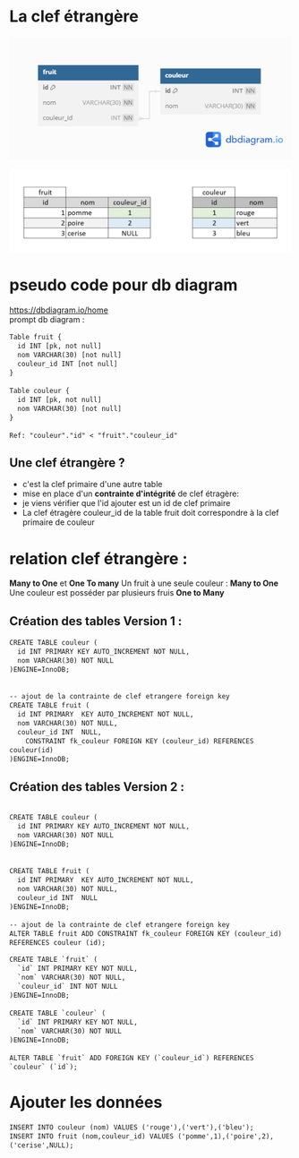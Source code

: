 # La clef étrangère

![salade](/img/08/salade.png)
  
![salade](/img/10/salade.png)


# pseudo code pour db diagram

https://dbdiagram.io/home  
prompt db diagram :
```
Table fruit {
  id INT [pk, not null]
  nom VARCHAR(30) [not null]
  couleur_id INT [not null]
}

Table couleur {
  id INT [pk, not null]
  nom VARCHAR(30) [not null]
}

Ref: "couleur"."id" < "fruit"."couleur_id"
```

## Une clef étrangère ?
- c'est la clef primaire d'une autre table
- mise en place d'un **contrainte d'intégrité** de clef étragère:
- je viens vérifier que l'id ajouter est un id de clef primaire  
- La clef étragère couleur_id de la table fruit doit correspondre à la clef primaire de couleur  

# relation clef étrangère :
**Many to One** et **One To many**
Un fruit à une seule couleur : **Many to One**  
Une couleur est posséder par plusieurs fruis **One to   Many** 



## Création des tables Version 1 :
```mysql
CREATE TABLE couleur (
  id INT PRIMARY KEY AUTO_INCREMENT NOT NULL,
  nom VARCHAR(30) NOT NULL
)ENGINE=InnoDB;


-- ajout de la contrainte de clef etrangere foreign key
CREATE TABLE fruit (
  id INT PRIMARY  KEY AUTO_INCREMENT NOT NULL,
  nom VARCHAR(30) NOT NULL,
  couleur_id INT  NULL,
    CONSTRAINT fk_couleur FOREIGN KEY (couleur_id) REFERENCES couleur(id)
)ENGINE=InnoDB;
```
## Création des tables Version 2 :
```mysql

CREATE TABLE couleur (
  id INT PRIMARY KEY AUTO_INCREMENT NOT NULL,
  nom VARCHAR(30) NOT NULL
)ENGINE=InnoDB;


CREATE TABLE fruit (
  id INT PRIMARY  KEY AUTO_INCREMENT NOT NULL,
  nom VARCHAR(30) NOT NULL,
  couleur_id INT  NULL    
)ENGINE=InnoDB;

-- ajout de la contrainte de clef etrangere foreign key
ALTER TABLE fruit ADD CONSTRAINT fk_couleur FOREIGN KEY (couleur_id) REFERENCES couleur (id);
```



```mysql
CREATE TABLE `fruit` (
  `id` INT PRIMARY KEY NOT NULL,
  `nom` VARCHAR(30) NOT NULL,
  `couleur_id` INT NOT NULL
)ENGINE=InnoDB;

CREATE TABLE `couleur` (
  `id` INT PRIMARY KEY NOT NULL,
  `nom` VARCHAR(30) NOT NULL
)ENGINE=InnoDB;

ALTER TABLE `fruit` ADD FOREIGN KEY (`couleur_id`) REFERENCES `couleur` (`id`);
```

# Ajouter les données
```mysql
INSERT INTO couleur (nom) VALUES ('rouge'),('vert'),('bleu');
INSERT INTO fruit (nom,couleur_id) VALUES ('pomme',1),('poire',2),('cerise',NULL);
```
